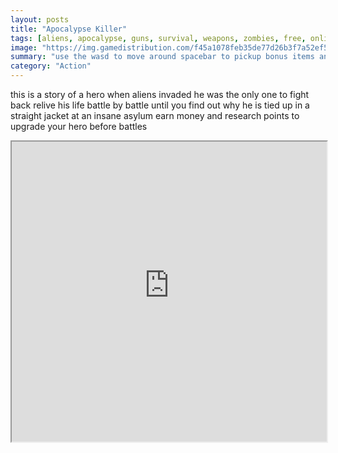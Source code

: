 ```yaml
---
layout: posts
title: "Apocalypse Killer"
tags: [aliens, apocalypse, guns, survival, weapons, zombies, free, online, games, oyna, game, free, games, play, play, games]
image: "https://img.gamedistribution.com/f45a1078feb35de77d26b3f7a52ef502.jpg"
summary: "use the wasd to move around spacebar to pickup bonus items and mouse to aim and fire  free online games oyna game free games play play games"
category: "Action"
---
```


this is a story of a hero when aliens invaded he was the only one to fight back relive his life battle by battle until you find out why he is tied up in a straight jacket at an insane asylum earn money and research points to upgrade your hero before battles

<iframe width="100%" height="480px;" src="https://flash.gamedistribution.com?game=f45a1078feb35de77d26b3f7a52ef502"></iframe>